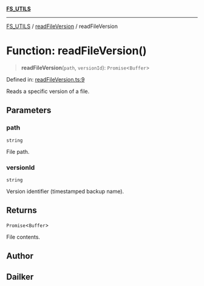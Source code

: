 [**FS_UTILS**](../../README.md)

***

[FS_UTILS](../../README.md) / [readFileVersion](../README.md) / readFileVersion

# Function: readFileVersion()

> **readFileVersion**(`path`, `versionId`): `Promise`\<`Buffer`\>

Defined in: [readFileVersion.ts:9](https://github.com/dailker/everyutil/blob/26e2bb73429918cf0d08899e9efd90b82a42c92e/src/fs/readFileVersion.ts#L9)

Reads a specific version of a file.

## Parameters

### path

`string`

File path.

### versionId

`string`

Version identifier (timestamped backup name).

## Returns

`Promise`\<`Buffer`\>

File contents.

## Author

## Dailker
